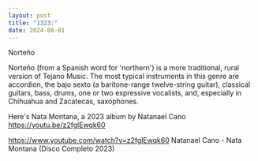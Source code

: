 ```yaml
---
layout: post
title: "1323:"
date: 2024-08-01
---
```


Norteño 

Norteño (from a Spanish word for 'northern') is a more traditional, rural version of Tejano Music. The most typical instruments in this genre are accordion, the bajo sexto (a baritone-range twelve-string guitar), classical guitars, bass, drums, one or two expressive vocalists, and, especially in Chihuahua and Zacatecas, saxophones. 

Here's Nata Montana, a 2023 album by Natanael Cano 
https://youtu.be/z2fglEwqk60

https://www.youtube.com/watch?v=z2fglEwqk60
Natanael Cano - Nata Montana (Disco Completo 2023)
